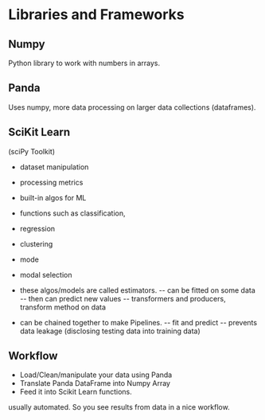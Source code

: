 # Libraries and Frameworks

## Numpy

Python library to work with numbers in arrays.

## Panda

Uses numpy, more data processing on larger data collections (dataframes).

## SciKit Learn
(sciPy Toolkit)

- dataset manipulation
- processing metrics
- built-in algos for ML
- functions such as classification,
- regression
- clustering
- mode
- modal selection

- these algos/models are called estimators.
-- can be fitted on some data 
-- then can predict new values
-- transformers and producers, transform method on data

- can be chained together to make Pipelines.
-- fit and predict
-- prevents data leakage (disclosing testing data into training data)


## Workflow

- Load/Clean/manipulate your data using Panda
- Translate Panda DataFrame into Numpy Array
- Feed it into Scikit Learn functions.

usually automated. So you see results from data in a nice workflow.

